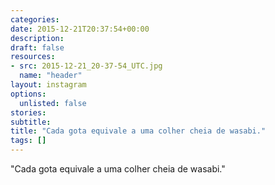 ```yaml
---
categories:
date: 2015-12-21T20:37:54+00:00
description:
draft: false
resources:
- src: 2015-12-21_20-37-54_UTC.jpg
  name: "header"
layout: instagram
options:
  unlisted: false
stories:
subtitle:
title: "Cada gota equivale a uma colher cheia de wasabi."
tags: []
---
```


"Cada gota equivale a uma colher cheia de wasabi."
